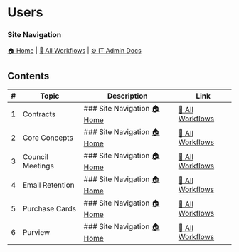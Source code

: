 # Users

### Site Navigation
[🏠 Home](../README.md) | [📂 All Workflows](users.md) | [⚙ IT Admin Docs](../it-admins/README.md)

## Contents

| **#** | **Topic** | **Description** | **Link** |
|---|---|---|---|
| 1 | Contracts | ### Site Navigation [🏠 Home](../../README.md) | [📂 All Workflows](../users.md) | [⚙ IT Admin Docs](.... | [Contracts](contracts/) |
| 2 | Core Concepts | ### Site Navigation [🏠 Home](../../README.md) | [📂 All Workflows](../users.md) | [⚙ IT Admin Docs](.... | [Core Concepts](core-concepts/) |
| 3 | Council Meetings | ### Site Navigation [🏠 Home](../../README.md) | [📂 All Workflows](../users.md) | [⚙ IT Admin Docs](.... | [Council Meetings](council-meetings/) |
| 4 | Email Retention | ### Site Navigation [🏠 Home](../../README.md) | [📂 All Workflows](../users.md) | [⚙ IT Admin Docs](.... | [Email Retention](email-retention/) |
| 5 | Purchase Cards | ### Site Navigation [🏠 Home](../../README.md) | [📂 All Workflows](../users.md) | [⚙ IT Admin Docs](.... | [Purchase Cards](purchase-cards/) |
| 6 | Purview | ### Site Navigation [🏠 Home](../../README.md) | [📂 All Workflows](../users.md) | [⚙ IT Admin Docs](.... | [Purview](purview/) |
